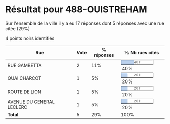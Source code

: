 # Résultat pour 488-OUISTREHAM

Sur l'ensemble de la ville il y a eu 17 réponses dont 5 réponses avec une rue citée (29%)

4 points noirs identifiés

| Rue | Vote | % réponses | % Nb rues cités|
|-----|------|------------|----------------|
| RUE GAMBETTA | 2 | 11% | <img src="../../img/bar_40.gif" />&nbsp;40%|
| QUAI CHARCOT | 1 | 5% | <img src="../../img/bar_20.gif" />&nbsp;20%|
| ROUTE DE LION | 1 | 5% | <img src="../../img/bar_20.gif" />&nbsp;20%|
| AVENUE DU GENERAL LECLERC | 1 | 5% | <img src="../../img/bar_20.gif" />&nbsp;20%|
| **Total** | 5 | 29% | 100%|
